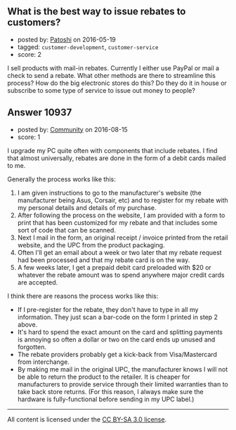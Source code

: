 ## What is the best way to issue rebates to customers?

- posted by: [Patoshi](https://stackexchange.com/users/1804885/patoshi) on 2016-05-19
- tagged: `customer-development`, `customer-service`
- score: 2

I sell products with mail-in rebates. Currently I either use PayPal or mail a check to send a rebate. What other methods are there to streamline this process? How do the big electronic stores do this? Do they do it in house or subscribe to some type of service to issue out money to people?


## Answer 10937

- posted by: [Community](https://stackexchange.com/users/-1/community) on 2016-08-15
- score: 1

I upgrade my PC quite often with components that include rebates. I find that almost universally, rebates are done in the form of a debit cards mailed to me.

Generally the process works like this:

1. I am given instructions to go to the manufacturer's website (the manufacturer being Asus, Corsair, etc) and to register for my rebate with my personal details and details of my purchase.
2. After following the process on the website, I am provided with a form to print that has been customized for my rebate and that includes some sort of code that can be scanned.
3. Next I mail in the form, an original receipt / invoice printed from the retail website, and the UPC from the product packaging.
4. Often I'll get an email about a week or two later that my rebate request had been processed and that my rebate card is on the way.
5. A few weeks later, I get a prepaid debit card preloaded with $20 or whatever the rebate amount was to spend anywhere major credit cards are accepted.

I think there are reasons the process works like this:

- If I pre-register for the rebate, they don't have to type in all my information. They just scan a bar-code on the form I printed in step 2 above.
- It's hard to spend the exact amount on the card and splitting payments is annoying so often a dollar or two on the card ends up unused and forgotten.
- The rebate providers probably get a kick-back from Visa/Mastercard from interchange.
- By making me mail in the original UPC, the manufacturer knows I will not be able to return the product to the retailer. It is cheaper for manufacturers to provide service through their limited warranties than to take back store returns. (For this reason, I always make sure the hardware is fully-functional before sending in my UPC label.)



---

All content is licensed under the [CC BY-SA 3.0 license](https://creativecommons.org/licenses/by-sa/3.0/).
